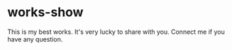 # works-show
This is my best works. It's very lucky to share with you. Connect me if you have any question.
